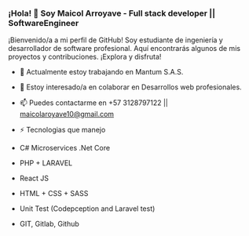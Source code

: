### ¡Hola! 👋 Soy Maicol Arroyave - Full stack developer || SoftwareEngineer  

¡Bienvenido/a a mi perfil de GitHub! Soy estudiante de ingeniería y desarrollador de software profesional. Aquí encontrarás algunos de mis proyectos y contribuciones. ¡Explora y disfruta!

- 🔭 Actualmente estoy trabajando en Mantum S.A.S.
- 👯 Estoy interesado/a en colaborar en Desarrollos web profesionales.
- 📫 Puedes contactarme en +57 3128797122 || maicolaroyave10@gmail.com 

  
- ⚡ Tecnologias que manejo

- C#  Microservices .Net Core 
- PHP + LARAVEL 
- React JS  
- HTML + CSS + SASS
- Unit Test (Codepception and Laravel test)
- GIT, Gitlab, Github


